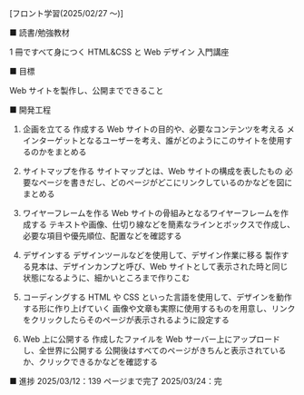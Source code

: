[フロント学習(2025/02/27 ～)]

■ 読書/勉強教材

1 冊ですべて身につく HTML&CSS と Web デザイン 入門講座

■ 目標

Web サイトを製作し、公開までできること

■ 開発工程

1. 企画を立てる
   作成する Web サイトの目的や、必要なコンテンツを考える
   メインターゲットとなるユーザーを考え、誰がどのようにこのサイトを使用するのかをまとめる

2. サイトマップを作る
   サイトマップとは、Web サイトの構成を表したもの
   必要なページを書きだし、どのページがどこにリンクしているのかなどを図にまとめる

3. ワイヤーフレームを作る
   Web サイトの骨組みとなるワイヤーフレームを作成する
   テキストや画像、仕切り線などを簡素なラインとボックスで作成し、必要な項目や優先順位、配置などを確認する

4. デザインする
   デザインツールなどを使用して、デザイン作業に移る
   製作する見本は、デザインカンプと呼び、Web サイトとして表示された時と同じ状態になるように、細かいところまで作りこむ

5. コーディングする
   HTML や CSS といった言語を使用して、デザインを動作する形に作り上げていく
   画像や文章も実際に使用するものを用意し、リンクをクリックしたらそのページが表示されるように設定する

6. Web 上に公開する
   作成したファイルを Web サーバー上にアップロードし、全世界に公開する
   公開後はすべてのページがきちんと表示されているか、クリックできるかなどを確認する

■ 進捗
2025/03/12：139 ページまで完了
2025/03/24：完
